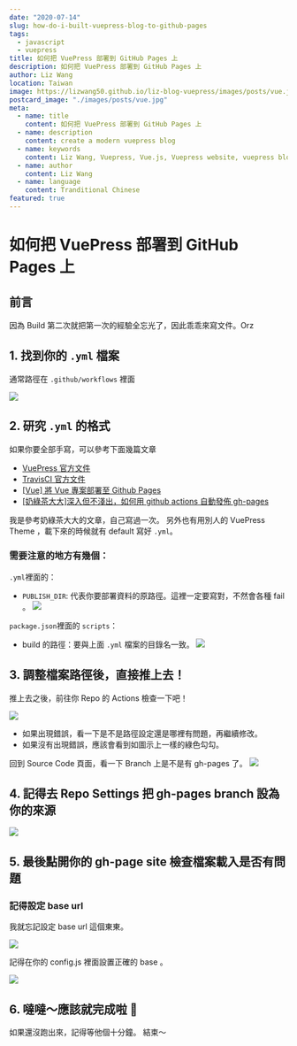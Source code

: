 ```yaml
---
date: "2020-07-14"
slug: how-do-i-built-vuepress-blog-to-github-pages
tags:
  - javascript
  - vuepress
title: 如何把 VuePress 部署到 GitHub Pages 上
description: 如何把 VuePress 部署到 GitHub Pages 上
author: Liz Wang
location: Taiwan
image: https://lizwang50.github.io/liz-blog-vuepress/images/posts/vue.jpg
postcard_image: "./images/posts/vue.jpg"
meta:
  - name: title
    content: 如何把 VuePress 部署到 GitHub Pages 上
  - name: description
    content: create a modern vuepress blog
  - name: keywords
    content: Liz Wang, Vuepress, Vue.js, Vuepress website, vuepress blog, vuepress theme, vuepress blog theme, vue blog, create vuepress blog, blog theme, create a blog
  - name: author
    content: Liz Wang
  - name: language
    content: Tranditional Chinese
featured: true
---
```


# 如何把 VuePress 部署到 GitHub Pages 上

## 前言

因為 Build 第二次就把第一次的經驗全忘光了，因此乖乖來寫文件。Orz

## 1. 找到你的 `.yml` 檔案

通常路徑在 `.github/workflows` 裡面

![](https://i.imgur.com/KooXjfe.png)

## 2. 研究 `.yml` 的格式

如果你要全部手寫，可以參考下面幾篇文章

- [VuePress 官方文件](https://vuepress.vuejs.org/zh/guide/deploy.html#%E9%83%A8%E7%BD%B2)
- [TravisCI 官方文件](https://docs.travis-ci.com/user/deployment/pages/)
- [[Vue] 將 Vue 專案部署至 Github Pages](https://medium.com/@dean34520/vue%E7%B3%BB%E5%88%97%E6%96%87-%E5%B0%87vue%E6%AA%94%E6%A1%88%E9%83%A8%E7%BD%B2%E8%87%B3github-334951cadede)
- [[奶綠茶大大]深入但不淺出，如何用 github actions 自動發佈 gh-pages](https://medium.com/@milkmidi/%E6%B7%B1%E5%85%A5%E4%BD%86%E4%B8%8D%E6%B7%BA%E5%87%BA-%E5%A6%82%E4%BD%95%E7%94%A8-github-actions-%E8%87%AA%E5%8B%95%E7%99%BC%E4%BD%88-gh-pages-8183464dfe84)

我是參考奶綠茶大大的文章，自己寫過一次。
另外也有用別人的 VuePress Theme ，載下來的時候就有 default 寫好 `.yml`。

### 需要注意的地方有幾個：

`.yml`裡面的：

- `PUBLISH_DIR`: 代表你要部署資料的原路徑。這裡一定要寫對，不然會各種 fail 。
  ![](https://i.imgur.com/VfbbGmi.png)

`package.json`裡面的 `scripts`：

- build 的路徑：要與上面 `.yml` 檔案的目錄名一致。
  ![](https://i.imgur.com/lA2JHkS.png)

## 3. 調整檔案路徑後，直接推上去！

推上去之後，前往你 Repo 的 Actions 檢查一下吧！

![](https://i.imgur.com/kG6yBEB.png)

- 如果出現錯誤，看一下是不是路徑設定還是哪裡有問題，再繼續修改。
- 如果沒有出現錯誤，應該會看到如圖示上一樣的綠色勾勾。

回到 Source Code 頁面，看一下 Branch 上是不是有 gh-pages 了。
![](https://i.imgur.com/q7VPkPa.png)

## 4. 記得去 Repo Settings 把 gh-pages branch 設為你的來源

![](https://i.imgur.com/MfTzxi7.png)

## 5. 最後點開你的 gh-page site 檢查檔案載入是否有問題

### 記得設定 base url

我就忘記設定 base url 這個東東。

![](https://i.imgur.com/71TDRcp.jpg)

記得在你的 config.js 裡面設置正確的 base 。

![](https://i.imgur.com/cZyQz6b.png)

## 6. 噠噠～應該就完成啦 🎉

如果還沒跑出來，記得等他個十分鐘。
結束～
